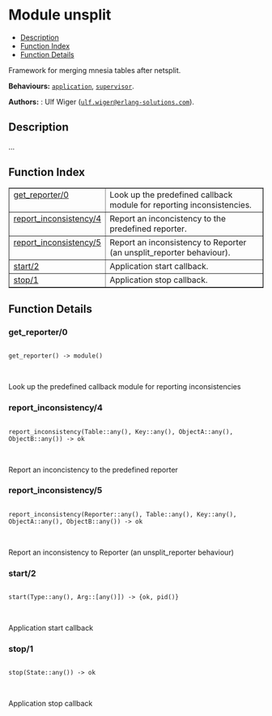 

# Module unsplit #
* [Description](#description)
* [Function Index](#index)
* [Function Details](#functions)

Framework for merging mnesia tables after netsplit.

__Behaviours:__ [`application`](application.md), [`supervisor`](supervisor.md).

__Authors:__ : Ulf Wiger ([`ulf.wiger@erlang-solutions.com`](mailto:ulf.wiger@erlang-solutions.com)).

<a name="description"></a>

## Description ##

...

<a name="index"></a>

## Function Index ##


<table width="100%" border="1" cellspacing="0" cellpadding="2" summary="function index"><tr><td valign="top"><a href="#get_reporter-0">get_reporter/0</a></td><td>Look up the predefined callback module for reporting inconsistencies.</td></tr><tr><td valign="top"><a href="#report_inconsistency-4">report_inconsistency/4</a></td><td>Report an inconcistency to the predefined reporter.</td></tr><tr><td valign="top"><a href="#report_inconsistency-5">report_inconsistency/5</a></td><td>Report an inconsistency to Reporter (an unsplit_reporter behaviour).</td></tr><tr><td valign="top"><a href="#start-2">start/2</a></td><td>Application start callback.</td></tr><tr><td valign="top"><a href="#stop-1">stop/1</a></td><td>Application stop callback.</td></tr></table>


<a name="functions"></a>

## Function Details ##

<a name="get_reporter-0"></a>

### get_reporter/0 ###

<pre><code>
get_reporter() -&gt; module()
</code></pre>
<br />

Look up the predefined callback module for reporting inconsistencies

<a name="report_inconsistency-4"></a>

### report_inconsistency/4 ###

<pre><code>
report_inconsistency(Table::any(), Key::any(), ObjectA::any(), ObjectB::any()) -&gt; ok
</code></pre>
<br />

Report an inconcistency to the predefined reporter

<a name="report_inconsistency-5"></a>

### report_inconsistency/5 ###

<pre><code>
report_inconsistency(Reporter::any(), Table::any(), Key::any(), ObjectA::any(), ObjectB::any()) -&gt; ok
</code></pre>
<br />

Report an inconsistency to Reporter (an unsplit_reporter behaviour)

<a name="start-2"></a>

### start/2 ###

<pre><code>
start(Type::any(), Arg::[any()]) -&gt; {ok, pid()}
</code></pre>
<br />

Application start callback

<a name="stop-1"></a>

### stop/1 ###

<pre><code>
stop(State::any()) -&gt; ok
</code></pre>
<br />

Application stop callback

